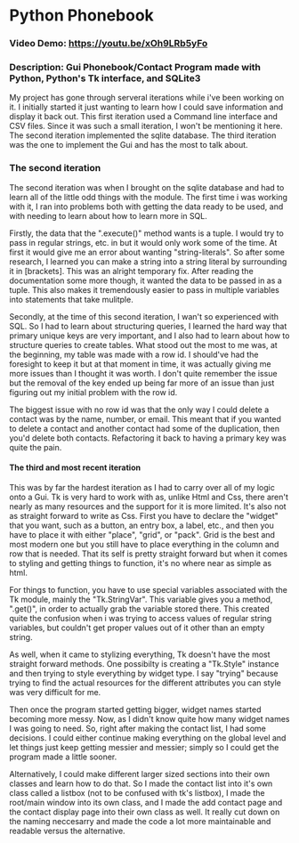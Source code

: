 # Python Phonebook
### Video Demo: <https://youtu.be/xOh9LRb5yFo>
### Description: Gui Phonebook/Contact Program made with Python, Python's Tk interface, and SQLite3

My project has gone through serveral iterations while i've been working on it. I initially started it just wanting
to learn how I could save information and display it back out. This first iteration used a Command line 
interface and CSV files. Since it was such a small iteration, I won't be mentioning it here. The second iteration
implemented the sqlite database. The third iteration was the one to implement the Gui and has the most to talk about.

### The second iteration

The second iteration was when I brought on the sqlite database and had to learn all of the little odd things
with the module. The first time i was working with it, I ran into problems both with getting the data 
ready to be used, and with needing to learn about how to learn more in SQL.

Firstly, the data that the ".execute()" method wants is a tuple. I would try to pass in regular strings, etc.
in but it would only work some of the time. At first it would give me an error about wanting "string-literals".
So after some research, I learned you can make a string into a string literal by surrounding it in \[brackets\].
This was an alright temporary fix. After reading the documentation some more though, it wanted the data to be 
passed in as a tuple. This also makes it tremendously easier to pass in multiple variables into statements that
take mulitple.

Secondly, at the time of this second iteration, I wan't so experienced with SQL. So I had to learn about structuring queries,
I learned the hard way that primary unique keys are very important, and I also had to learn about how to
structure queries to create tables. What stood out the most to me was, at the beginning, my table was made
with a row id. I should've had the foresight to keep it but at that moment in time, it was actually giving
me more issues than I thought it was worth. I don't quite remember the issue but the removal of the key
ended up being far more of an issue than just figuring out my initial problem with the row id.

The biggest issue with no row id was that the only way I could delete a contact was by the name, number,
or email. This meant that if you wanted to delete a contact and another contact had some of the duplication,
then you'd delete both contacts. Refactoring it back to having a primary key was quite the pain.

#### The third and most recent iteration

This was by far the hardest iteration as I had to carry over all of my logic onto a Gui. Tk is very hard
to work with as, unlike Html and Css, there aren't nearly as many resources and the support for it is more limited.
It's also not as straight forward to write as Css. First you have to declare the "widget" that you want,
such as a button, an entry box, a label, etc., and then you have to place it with either "place", "grid", 
or "pack". Grid is the best and most modern one but you still have to place everything in the column and row
that is needed. That its self is pretty straight forward but when it comes to styling and getting things to function,
it's no where near as simple as html. 

For things to function, you have to use special variables associated with the Tk module, mainly the 
"Tk.StringVar". This variable gives you a method, ".get()", in order to actually grab the variable stored there.
This created quite the confusion when i was trying to access values of regular string variables, but couldn't get
proper values out of it other than an empty string.

As well, when it came to stylizing everything, Tk doesn't have the most straight forward methods. One possibilty
is creating a "Tk.Style" instance and then trying to style everything by widget type. I say "trying" because 
trying to find the actual resources for the different attributes you can style was very difficult for me.

Then once the program started getting bigger, widget names started becoming more messy. Now, as I didn't
know quite how many widget names I was going to need. So, right after making the contact list, I had
some decisions. I could either continue making everything on the global level and let things just keep getting 
messier and messier; simply so I could get the program made a little sooner.

Alternatively, I could make different larger sized sections into their own classes and learn how to do that.
So I made the contact list into it's own class called a listbox (not to be confused with tk's listbox),
I made the root/main window into its own class, and I made the add contact page and the contact display page
into their own class as well. It really cut down on the naming neccesarry and made the code a lot more
maintainable and readable versus the alternative.
